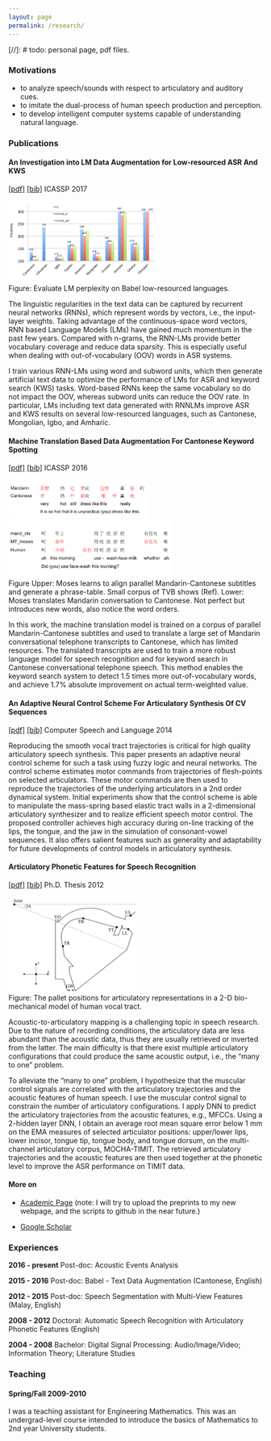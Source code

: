 ```yaml
---
layout: page
permalink: /research/
---
```


[//]: #  todo: personal page, pdf files.

### Motivations

  * to analyze speech/sounds with respect to articulatory and auditory cues.
  * to imitate the dual-process of human speech production and perception.
  * to develop intelligent computer systems capable of understanding natural language.

### Publications

#### An Investigation into LM Data Augmentation for Low-resourced ASR And KWS

[[pdf]](/papers/2017_ICASSP_LIMSI/huang2017investigation.pdf)  [[bib]](/papers/2017_ICASSP_LIMSI/huang2017investigation.bib) ICASSP 2017

<div class="imgcap">
<div>
<img src="/images/huang2017investigation.png" style="max-width:60%;  text-align:justify;">
</div>
<div class="thecap">Figure: Evaluate LM perplexity on Babel low-resourced languages.
</div>
</div>

The linguistic regularities in the text data can be captured by recurrent neural networks (RNNs), which represent words by vectors, i.e., the input-layer weights.
Taking advantage of the continuous-space word vectors, RNN based Language Models (LMs) have gained much momentum in the past few years.
Compared with n-grams, the RNN-LMs provide better vocabulary coverage and reduce data sparsity.
This is especially useful when dealing with out-of-vocabulary (OOV) words in ASR systems.

I train various RNN-LMs using word and subword units, which then generate artificial text data to optimize the performance of LMs for ASR and keyword search (KWS) tasks.
Word-based RNNs keep the same vocabulary so do not impact the OOV, whereas subword units can reduce the OOV rate.
In particular, LMs including text data generated with RNNLMs improve ASR and KWS results on several low-resourced languages, such as Cantonese, Mongolian, Igbo, and Amharic.

#### Machine Translation Based Data Augmentation For Cantonese Keyword Spotting

[[pdf]](/papers/2016_ICASSP_LIMSI/huang2016machine.pdf)  [[bib]](/papers/2016_ICASSP_LIMSI/huang2016machine.bib) ICASSP 2016

<div class="imgcap">
<div>
<img src="/assets/smt/SubtitleExample1_english.png" style="max-width:55%;  text-align:justify;">
<img src="/assets/smt/HUB5m2cExample2_english.png" style="max-width:65%; text-align:justify;">
</div>
<div class="thecap">Figure Upper: Moses learns to align parallel Mandarin-Cantonese subtitles and generate a phrase-table. Small corpus of TVB shows (Ref). Lower: Moses translates Mandarin conversation to Cantonese. Not perfect but introduces new words, also notice the word orders.
</div>
</div>

In this work, the machine translation model is trained on a corpus of parallel Mandarin-Cantonese subtitles and used to translate a large set of Mandarin conversational telephone transcripts to Cantonese, which has limited resources. The translated transcripts are used to train a more robust language model for speech recognition  and  for keyword  search  in  Cantonese  conversational  telephone  speech. This  method  enables  the  keyword  search  system  to  detect 1.5 times more out-of-vocabulary words,  and achieve 1.7% absolute improvement on actual term-weighted value.

#### An Adaptive Neural Control Scheme For Articulatory Synthesis Of CV Sequences

[[pdf]](/papers/2014_CSL/huang2014adaptive.pdf) [[bib]](/papers/2014_CSL/huang2014adaptive.bib) Computer Speech and Language 2014

Reproducing the smooth vocal tract trajectories is critical for high quality articulatory speech synthesis. This paper presents an adaptive neural control scheme for such a task using fuzzy logic and neural networks.  The control scheme estimates motor commands from trajectories of flesh-points on selected articulators. These motor commands are then used to reproduce the trajectories of the underlying articulators in a 2nd order dynamical system. Initial experiments show that the control scheme is able to manipulate the mass-spring based elastic tract walls in a 2-dimensional articulatory synthesizer and to realize efficient speech motor control. The proposed controller achieves high accuracy during on-line tracking of the lips, the tongue, and the jaw in the simulation of consonant-vowel sequences. It also offers salient features such as generality and adaptability for future developments of control models in articulatory synthesis.

#### Articulatory Phonetic Features for Speech Recognition

[[pdf]](/papers/2012_THESIS/huang2012articulatory.pdf) [[bib]](/papers/2012_THESIS/huang2012articulatory.bib) Ph.D. Thesis 2012

<div class="imgcap">
<div>
<img src="/images/huang2012articulatory.png" style="max-width:50%;  text-align:justify;">
</div>
<div class="thecap">Figure: The pallet positions for articulatory representations in a 2-D bio-mechanical model of human vocal tract.
</div>
</div>

Acoustic-to-articulatory mapping is a challenging topic in speech research.
Due to the nature of recording conditions, the articulatory data are less abundant than the acoustic data, thus they are usually retrieved or inverted from the latter.
The main difficulty is that there exist multiple articulatory configurations that could produce the same acoustic output, i.e., the “many to one” problem.

To alleviate the “many to one” problem, I hypothesize that the muscular control signals are correlated with the articulatory trajectories and the acoustic features of human speech.
I use the muscular control signal to constrain the number of articulatory configurations.
I apply DNN to predict the articulatory trajectories from the acoustic features, e.g., MFCCs.
Using a 2-hidden layer DNN, I obtain an average root mean square error below 1 mm on the EMA measures of selected articulator positions: upper/lower lips, lower incisor, tongue tip, tongue body, and tongue dorsum, on the multi-channel articulatory corpus, MOCHA-TIMIT.
The retrieved articulatory trajectories and the acoustic features are then used together at the phonetic level to improve the ASR performance on TIMIT data.

#### More on
  * [Academic Page]() (note: I will try to upload the preprints to my new webpage, and the scripts to github in the near future.)

  * [Google Scholar](https://scholar.google.fr/citations?user=hrICCP0AAAAJ&hl=en)

### Experiences

**2016 - present** Post-doc: Acoustic Events Analysis

**2015 - 2016** Post-doc: Babel - Text Data Augmentation (Cantonese, English)

**2012 - 2015** Post-doc: Speech Segmentation with Multi-View Features (Malay, English)

**2008 - 2012** Doctoral: Automatic Speech Recognition with Articulatory Phonetic Features (English)

**2004 - 2008** Bachelor: Digital Signal Processing: Audio/Image/Video; Information Theory; Literature Studies

### Teaching

#### Spring/Fall 2009-2010

I was a teaching assistant for Engineering Mathematics.
This was an undergrad-level course intended to introduce the basics of Mathematics to 2nd year University students.
